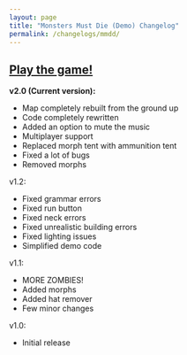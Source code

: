 ```yaml
---
layout: page
title: "Monsters Must Die (Demo) Changelog"
permalink: /changelogs/mmdd/
---
```


## <a href="https://rblx.games/4910020000" target="_blank">Play the game!</a>

**v2.0 (Current version):**
  - Map completely rebuilt from the ground up
  - Code completely rewritten
  - Added an option to mute the music
  - Multiplayer support
  - Replaced morph tent with ammunition tent
  - Fixed a lot of bugs
  - Removed morphs

v1.2:
  - Fixed grammar errors
  - Fixed run button
  - Fixed neck errors
  - Fixed unrealistic building errors
  - Fixed lighting issues
  - Simplified demo code

v1.1:
  - MORE ZOMBIES!
  - Added morphs
  - Added hat remover
  - Few minor changes

v1.0:
  - Initial release
